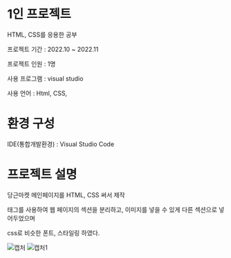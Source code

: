 # 1인 프로젝트
HTML, CSS를 응용한 공부

프로젝트 기간 : 2022.10 ~ 2022.11

프로젝트 인원 : 1명

사용 프로그램 : visual studio

사용 언어 : Html, CSS, 

# 환경 구성
IDE(통합개발환경) : Visual Studio Code

# 프로젝트 설명
당근마켓 메인페이지를 HTML, CSS 써서 제작 

태그를 사용하여 웹 페이지의 섹션을 분리하고, 이미지를 넣을 수 있게 다른 섹션으로 넣어두었으며

css로 비슷한 폰트, 스타일링 하였다.

![캡처](https://github.com/dbfdl/-/assets/117873000/0573b1f0-f96b-4364-9b61-7330c0d1bea6)
![캡처1](https://github.com/dbfdl/-/assets/117873000/354d1029-9ca2-40b6-b383-4fe99b285ee8)
